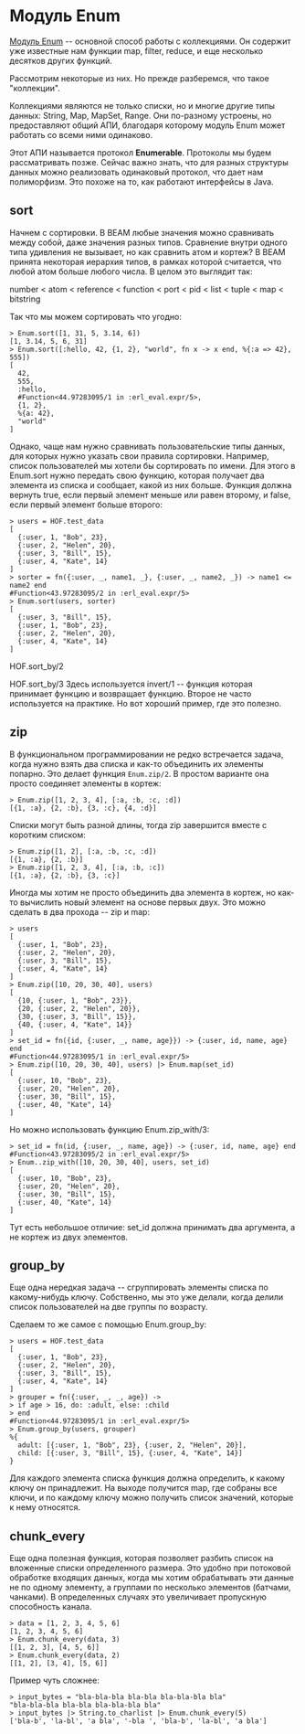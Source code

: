 # Модуль Enum

[Модуль Enum](https://hexdocs.pm/elixir/Enum.html) -- основной способ работы с коллекциями. Он содержит уже известные нам функции map, filter, reduce, и еще несколько десятков других функций.

Рассмотрим некоторые из них. Но прежде разберемся, что такое "коллекции".

Коллекциями являются не только списки, но и многие другие типы данных: String, Map, MapSet, Range. Они по-разному устроены, но предоставляют общий АПИ, благодаря которому модуль Enum может работать со всеми ними одинаково.

Этот АПИ называется протокол **Enumerable**. Протоколы мы будем рассматривать позже. Сейчас важно знать, что для разных структуры данных можно реализовать одинаковый протокол, что дает нам полиморфизм. Это похоже на то, как работают интерфейсы в Java.

## sort

Начнем с сортировки. В BEAM любые значения можно сравнивать между собой, даже значения разных типов. Сравнение внутри одного типа удивления не вызывает, но как сравнить атом и кортеж? В BEAM принята некоторая иерархия типов, в рамках которой считается, что любой атом больше любого числа. В целом это выглядит так:

number < atom < reference < function < port < pid < list < tuple < map < bitstring

Так что мы можем сортировать что угодно:

```elixir-iex
> Enum.sort([1, 31, 5, 3.14, 6])
[1, 3.14, 5, 6, 31]
> Enum.sort([:hello, 42, {1, 2}, "world", fn x -> x end, %{:a => 42}, 555])
[
  42,
  555,
  :hello,
  #Function<44.97283095/1 in :erl_eval.expr/5>,
  {1, 2},
  %{a: 42},
  "world"
]
```

Однако, чаще нам нужно сравнивать пользовательские типы данных, для которых нужно указать свои правила сортировки. Например, список пользователей мы хотели бы сортировать по имени. Для этого в Enum.sort нужно передать свою функцию, которая получает два элемента из списка и сообщает, какой из них больше. Функция должна вернуть true, если первый элемент меньше или равен второму, и false, если первый элемент больше второго:

```elixir-iex
> users = HOF.test_data
[
  {:user, 1, "Bob", 23},
  {:user, 2, "Helen", 20},
  {:user, 3, "Bill", 15},
  {:user, 4, "Kate", 14}
]
> sorter = fn({:user, _, name1, _}, {:user, _, name2, _}) -> name1 <= name2 end
#Function<43.97283095/2 in :erl_eval.expr/5>
> Enum.sort(users, sorter)
[
  {:user, 3, "Bill", 15},
  {:user, 1, "Bob", 23},
  {:user, 2, "Helen", 20},
  {:user, 4, "Kate", 14}
]
```

HOF.sort_by/2

HOF.sort_by/3
Здесь используется invert/1 -- функция которая принимает функцию и возвращает функцию. Второе не часто используется на практике. Но вот хороший пример, где это полезно.

## zip

В функциональном программировании не редко встречается задача, когда нужно взять два списка и как-то объединить их элементы попарно. Это делает функция `Enum.zip/2`. В простом варианте она просто соединяет элементы в кортеж:

```elixir-iex
> Enum.zip([1, 2, 3, 4], [:a, :b, :c, :d])
[{1, :a}, {2, :b}, {3, :c}, {4, :d}]
```

Списки могут быть разной длины, тогда zip завершится вместе с коротким списком:

```elixir-iex
> Enum.zip([1, 2], [:a, :b, :c, :d])
[{1, :a}, {2, :b}]
> Enum.zip([1, 2, 3, 4], [:a, :b, :c])
[{1, :a}, {2, :b}, {3, :c}]
```

Иногда мы хотим не просто объединить два элемента в кортеж, но как-то вычислить новый элемент на основе первых двух. Это можно сделать в два прохода -- zip и map:

```elixir-iex
> users
[
  {:user, 1, "Bob", 23},
  {:user, 2, "Helen", 20},
  {:user, 3, "Bill", 15},
  {:user, 4, "Kate", 14}
]
> Enum.zip([10, 20, 30, 40], users)
[
  {10, {:user, 1, "Bob", 23}},
  {20, {:user, 2, "Helen", 20}},
  {30, {:user, 3, "Bill", 15}},
  {40, {:user, 4, "Kate", 14}}
]
> set_id = fn({id, {:user, _, name, age}}) -> {:user, id, name, age} end
#Function<44.97283095/1 in :erl_eval.expr/5>
> Enum.zip([10, 20, 30, 40], users) |> Enum.map(set_id)
[
  {:user, 10, "Bob", 23},
  {:user, 20, "Helen", 20},
  {:user, 30, "Bill", 15},
  {:user, 40, "Kate", 14}
]
```

Но можно использовать функцию Enum.zip_with/3:

```elixir-iex
> set_id = fn(id, {:user, _, name, age}) -> {:user, id, name, age} end
#Function<43.97283095/2 in :erl_eval.expr/5>
> Enum..zip_with([10, 20, 30, 40], users, set_id)
[
  {:user, 10, "Bob", 23},
  {:user, 20, "Helen", 20},
  {:user, 30, "Bill", 15},
  {:user, 40, "Kate", 14}
]
```

Тут есть небольшое отличие: set_id должна принимать два аргумента, а не кортеж из двух элементов. 

## group_by

Еще одна нередкая задача -- сгруппировать элементы списка по какому-нибудь ключу. Собственно, мы это уже делали, когда делили список пользователей на две группы по возрасту.

Сделаем то же самое с помощью Enum.group_by:

```elixir-iex
> users = HOF.test_data
[
  {:user, 1, "Bob", 23},
  {:user, 2, "Helen", 20},
  {:user, 3, "Bill", 15},
  {:user, 4, "Kate", 14}
]
> grouper = fn({:user, _, _, age}) ->
> if age > 16, do: :adult, else: :child
> end
#Function<44.97283095/1 in :erl_eval.expr/5>
> Enum.group_by(users, grouper)
%{
  adult: [{:user, 1, "Bob", 23}, {:user, 2, "Helen", 20}],
  child: [{:user, 3, "Bill", 15}, {:user, 4, "Kate", 14}]
}
```

Для каждого элемента списка функция должна определить, к какому ключу он принадлежит. На выходе получится map, где собраны все ключи, и по каждому ключу можно получить список значений, которые к нему относятся.

## chunk_every

Еще одна полезная функция, которая позволяет разбить список на вложенные списки определенного размера. Это удобно при потоковой обработке входящих данных, когда мы хотим обрабатывать эти данные не по одному элементу, а группами по несколько элементов (батчами, чанками). В определенных случаях это увеличивает пропускную способность канала.

```elixir-iex
> data = [1, 2, 3, 4, 5, 6]
[1, 2, 3, 4, 5, 6]
> Enum.chunk_every(data, 3)
[[1, 2, 3], [4, 5, 6]]
> Enum.chunk_every(data, 2)
[[1, 2], [3, 4], [5, 6]]
```

Пример чуть сложнее:

```elixir-iex
> input_bytes = "bla-bla-bla bla-bla bla-bla-bla bla"
"bla-bla-bla bla-bla bla-bla-bla bla"
> input_bytes |> String.to_charlist |> Enum.chunk_every(5)
['bla-b', 'la-bl', 'a bla', '-bla ', 'bla-b', 'la-bl', 'a bla']
```
